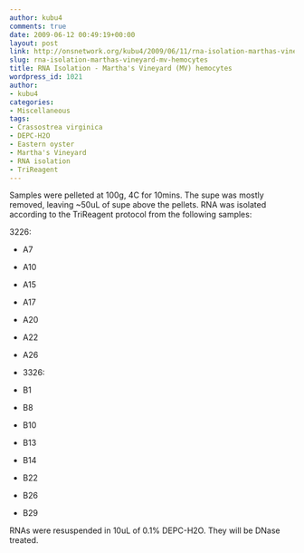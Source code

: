 ```yaml
---
author: kubu4
comments: true
date: 2009-06-12 00:49:19+00:00
layout: post
link: http://onsnetwork.org/kubu4/2009/06/11/rna-isolation-marthas-vineyard-mv-hemocytes/
slug: rna-isolation-marthas-vineyard-mv-hemocytes
title: RNA Isolation - Martha's Vineyard (MV) hemocytes
wordpress_id: 1021
author:
- kubu4
categories:
- Miscellaneous
tags:
- Crassostrea virginica
- DEPC-H2O
- Eastern oyster
- Martha's Vineyard
- RNA isolation
- TriReagent
---
```


Samples were pelleted at 100g, 4C for 10mins. The supe was mostly removed, leaving ~50uL of supe above the pellets. RNA was isolated according to the TriReagent protocol from the following samples:

3226:




    
  * A7

    
  * A10

    
  * A15

    
  * A17

    
  * A20

    
  * A22

    
  * A26

    
  * 3326:

    
  * B1

    
  * B8

    
  * B10

    
  * B13

    
  * B14

    
  * B22

    
  * B26

    
  * B29



RNAs were resuspended in 10uL of 0.1% DEPC-H2O. They will be DNase treated.
